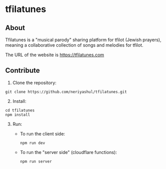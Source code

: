# tfilatunes
## About ##
Tfilatunes is a "musical parody" sharing platform for tfilot (Jewish prayers),<br>
meaning a collaborative collection of songs and melodies for tfilot.
                                            
The URL of the website is https://tfilatunes.com

## Contribute ##

1. Clone the repository:
```
git clone https://github.com/neriyashul/tfilatunes.git
```
2. Install:
```
cd tfilatunes
npm install
```

3. Run:
    * To run the client side:
        ```
        npm run dev
        ```

    * To run the "server side" (cloudflare functions):
        ```
        npm run server
        ```
